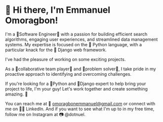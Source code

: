 # 👋 Hi there, I'm Emmanuel Omoragbon!

I'm a 🌟Software Engineer🌟 with a passion for building efficient search algorithms, engaging user experiences, and streamlined data management systems. My expertise is focused on the 🐍 Python language, with a particular knack for the 🚀 Django web framework.

I've had the pleasure of working on some exciting projects. 

As a 👥collaborative team player👥 and 💪problem solver💪, I take pride in my proactive approach to identifying and overcoming challenges.

If you're looking for a 🐍Python and 🚀Django expert to help bring your project to life, I'm your guy! Let's work together and create something amazing. 🤝

You can reach me at 📧 omoragbonemmanuel@gmail.com or connect with me on 👨‍💼 LinkedIn. And if you want to see what I'm up to in my free time, follow me on Instagram at 📷 @dotnuel.
